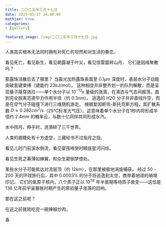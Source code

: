 ```yaml
---
title: 二〇二五年三月十七日
date: 2025-03-17 14:40:09
mathjax: true
categories:
- [gallery]

featured_image: /img/二〇二五年三月十七日.jpg
---
```


人类其实根本无法同时拥有对死亡的坦然和对生活的眷恋。

看见死亡，看见新生，看见朝露凝于叶尖，看见惊雷震碎山月，
它们是因缘聚散吗？

那露珠消散后去了哪里？
当晨光加热露珠表面至 $0.1μm$ 深度时，表层水分子动能突破氢键束缚（键能约 $23 kJ/mol$）。
这种相变并非整齐划一的队列解散，而是呈现量子隧穿效应——单个水分子以 $10^{-12}s$ 量级的涨落，在液态与气态间振荡，直到完全脱离范德华力作用半径（约 $0.3 nm$）。
逃逸的 H2O 分子并非直线升空，而是在空气分子碰撞下进行三维随机游走。
根据爱因斯坦-斯托克斯方程，其扩散系数 $D \approx 0.282 cm^2/s$（25℃标准大气压）。这意味着单个水分子在1秒内将形成半径约 $2.4 mm$ 的概率云，与数十亿同伴共同形成水汽。

水中捞月，伸手时，涟漪碎了三千世界。

人类的眉睫处有十方虚空，三藏经书不过指月之指，

看见儿时门前溪水倒流，看见婴孩啼哭时眼底星河闪烁。

看见生死之幕薄如蝉翼，和众生颠倒梦想处。

某些水分子可能抵达对流层顶（约 $12 km$），在那里被极地涡旋捕获。
经过 $50-200$ 天的环球旅行后，其中 $0.0003\%$ 的分子将逃逸到太空，携带着地球的熵增印记。
它们的氧原子核内，八个质子正以 $10^{34}$ 年半衰期等待质子衰变——这恰是 $138$ 亿年前宇宙暴胀时期产生的原初量子涨落的回响。

那在这之前呢？

在这之前我刚吃完一碗辣椒炒肉，

香
